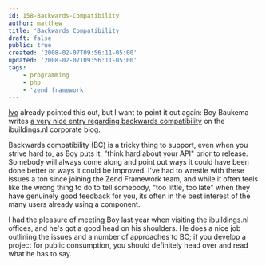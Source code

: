 ```yaml
---
id: 158-Backwards-Compatibility
author: matthew
title: 'Backwards Compatibility'
draft: false
public: true
created: '2008-02-07T09:56:11-05:00'
updated: '2008-02-07T09:56:11-05:00'
tags:
    - programming
    - php
    - 'zend framework'
---
```

[Ivo](http://jansch.nl/) already pointed this out, but I want to point it out
again: Boy Baukema writes [a very nice entry regarding backwards compatibility](http://www.ibuildings.nl/blog/archives/541-Backward-compatibility,-bane-of-the-developer.html)
on the ibuildings.nl corporate blog.

Backwards compatibility (BC) is a tricky thing to support, even when you strive
hard to, as Boy puts it, "think hard about your API" prior to release. Somebody
will always come along and point out ways it could have been done better or ways
it could be improved. I've had to wrestle with these issues a ton since joining
the Zend Framework team, and while it often feels like the wrong thing to do to
tell somebody, "too little, too late" when they have genuinely good feedback for
you, its often in the best interest of the many users already using a component.

I had the pleasure of meeting Boy last year when visiting the ibuildings.nl
offices, and he's got a good head on his shoulders. He does a nice job outlining
the issues and a number of approaches to BC; if you develop a project for public
consumption, you should definitely head over and read what he has to say.
